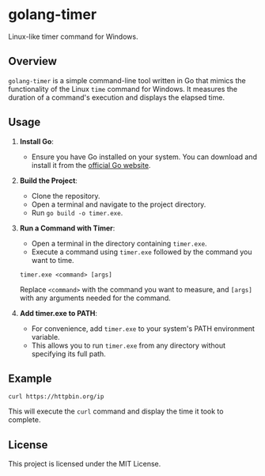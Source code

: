 # golang-timer

Linux-like timer command for Windows.

## Overview

`golang-timer` is a simple command-line tool written in Go that mimics the functionality of the Linux `time` command for Windows. It measures the duration of a command's execution and displays the elapsed time.

## Usage

1. **Install Go**:
   - Ensure you have Go installed on your system. You can download and install it from the [official Go website](https://golang.org/dl/).

2. **Build the Project**:
   - Clone the repository.
   - Open a terminal and navigate to the project directory.
   - Run `go build -o timer.exe`.

3. **Run a Command with Timer**:
   - Open a terminal in the directory containing `timer.exe`.
   - Execute a command using `timer.exe` followed by the command you want to time.

   ```shell
   timer.exe <command> [args]
   ```

   Replace `<command>` with the command you want to measure, and `[args]` with any arguments needed for the command.

4. **Add timer.exe to PATH**:
   - For convenience, add `timer.exe` to your system's PATH environment variable.
   - This allows you to run `timer.exe` from any directory without specifying its full path.

## Example

```shell
curl https://httpbin.org/ip
```

This will execute the `curl` command and display the time it took to complete.

## License

This project is licensed under the MIT License.
